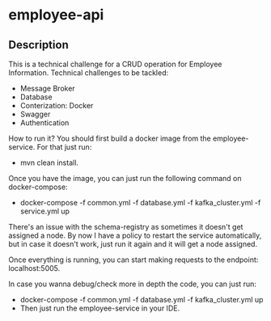 # employee-api

## Description
This is a technical challenge for a CRUD operation for Employee Information. Technical challenges to be tackled:
- Message Broker
- Database
- Conterization: Docker
- Swagger
- Authentication

How to run it?
You should first build a docker image from the employee-service.
For that just run:
- mvn clean install.

Once you have the image, you can just run the following command on docker-compose:
- docker-compose -f common.yml -f database.yml -f kafka_cluster.yml -f service.yml up

There's an issue with the schema-registry as sometimes it doesn't get assigned a node. 
By now I have a policy to restart the service automatically, but in case it doesn't work, just run it again and it will get a node assigned.

Once everything is running, you can start making requests to the endpoint: localhost:5005.

In case you wanna debug/check more in depth the code, you can just run:
- docker-compose -f common.yml -f database.yml -f kafka_cluster.yml up
- Then just run the employee-service in your IDE.